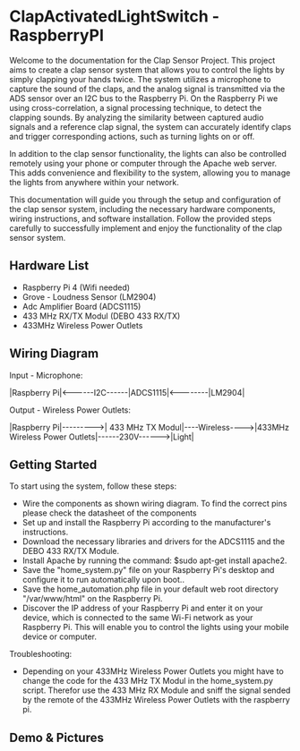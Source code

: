 # ClapActivatedLightSwitch - RaspberryPI

Welcome to the documentation for the Clap Sensor Project. This project aims to create a clap sensor system that allows you to control the lights by simply clapping your hands twice. The system utilizes a microphone to capture the sound of the claps, and the analog signal is transmitted via the ADS sensor over an I2C bus to the Raspberry Pi. On the Raspberry Pi we using cross-correlation, a signal processing technique, to detect the clapping sounds. By analyzing the similarity between captured audio signals and a reference clap signal, the system can accurately identify claps and trigger corresponding actions, such as turning lights on or off. 

In addition to the clap sensor functionality, the lights can also be controlled remotely using your phone or computer through the Apache web server. This adds convenience and flexibility to the system, allowing you to manage the lights from anywhere within your network.

This documentation will guide you through the setup and configuration of the clap sensor system, including the necessary hardware components, wiring instructions, and software installation. Follow the provided steps carefully to successfully implement and enjoy the functionality of the clap sensor system.


## Hardware List

- Raspberry Pi 4 (Wifi needed)
- Grove - Loudness Sensor (LM2904)
- Adc Amplifier Board (ADCS1115)
- 433 MHz RX/TX Modul (DEBO 433 RX/TX)
- 433MHz Wireless Power Outlets


## Wiring Diagram
Input - Microphone:

|Raspberry Pi|<------I2C------|ADCS1115|<--------|LM2904|


Output - Wireless Power Outlets:

|Raspberry Pi|--------->| 433 MHz TX Modul|----Wireless---->|433MHz Wireless Power Outlets|------230V------>|Light|

## Getting Started
To start using the system, follow these steps:
- Wire the components as shown wiring diagram. To find the correct pins please check the datasheet of the components
- Set up and install the Raspberry Pi according to the manufacturer's instructions.
- Download the necessary libraries and drivers for the ADCS1115 and the DEBO 433 RX/TX Module.
- Install Apache by running the command: $sudo apt-get install apache2.
- Save the "home_system.py" file on your Raspberry Pi's desktop and configure it to run automatically upon boot..
- Save the home_automation.php file in your default web root directory "/var/www/html" on the Raspberry Pi.
- Discover the IP address of your Raspberry Pi and enter it on your device, which is connected to the same Wi-Fi network as your Raspberry Pi. This will enable you to control the lights using your mobile device or computer.

Troubleshooting:
- Depending on your 433MHz Wireless Power Outlets you might have to change the code for the 433 MHz TX Modul in the home_system.py script. Therefor use the 433 MHz RX Module and sniff the signal sended by the remote of the 433MHz Wireless Power Outlets with the raspberry pi.

## Demo & Pictures
